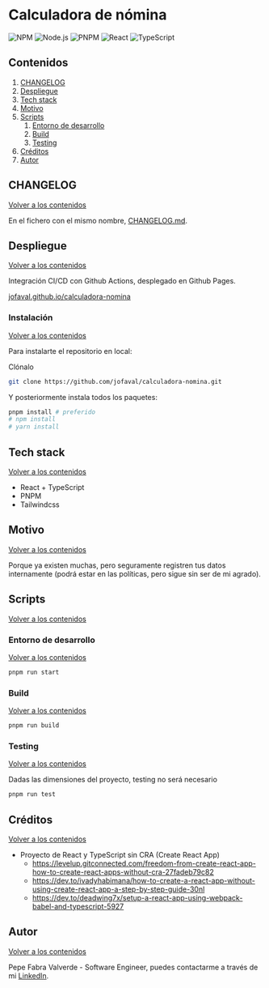 # Calculadora de nómina

![NPM](https://img.shields.io/badge/npm-8.11.0-green?color=green&style=flat)&nbsp;![Node.js](https://img.shields.io/badge/node-v15.14.0-green?color=green&style=flat)&nbsp;![PNPM](https://img.shields.io/badge/pnpm-7.11.0-yellow?color=yellow&style=flat)&nbsp;![React](https://img.shields.io/badge/react-18.2.0-blue?color=blue&style=flat)&nbsp;![TypeScript](https://img.shields.io/badge/typescript-4.8.3-blue?color=blue&style=flat)

## Contenidos

1. [CHANGELOG](#changelog)
1. [Despliegue](#despliegue)
1. [Tech stack](#tech-stack)
1. [Motivo](#motivo)
1. [Scripts](#scripts)
    1. [Entorno de desarrollo](#entorno-de-desarrollo)
    1. [Build](#build)
    1. [Testing](#testing)
1. [Créditos](#créditos)
1. [Autor](#autor)

## CHANGELOG
[Volver a los contenidos](#contenidos)

En el fichero con el mismo nombre, [CHANGELOG.md](./CHANGELOG.md).

## Despliegue
[Volver a los contenidos](#contenidos)

Integración CI/CD con Github Actions, desplegado en Github Pages.

[jofaval.github.io/calculadora-nomina](https://jofaval.github.io/calculadora-nomina)

### Instalación
[Volver a los contenidos](#contenidos)

Para instalarte el repositorio en local:

Clónalo

```bash
git clone https://github.com/jofaval/calculadora-nomina.git
```

Y posteriormente instala todos los paquetes:

```bash
pnpm install # preferido
# npm install
# yarn install
```

## Tech stack
[Volver a los contenidos](#contenidos)

- React + TypeScript
- PNPM
- Tailwindcss

## Motivo
[Volver a los contenidos](#contenidos)

Porque ya existen muchas, pero seguramente registren tus datos internamente (podrá estar en las políticas, pero sigue sin ser de mi agrado).

## Scripts
[Volver a los contenidos](#contenidos)

### Entorno de desarrollo
[Volver a los contenidos](#contenidos)

```bash
pnpm run start
```

### Build
[Volver a los contenidos](#contenidos)

```bash
pnpm run build
```

### Testing
[Volver a los contenidos](#contenidos)

Dadas las dimensiones del proyecto, testing no será necesario

```bash
pnpm run test
```

## Créditos
[Volver a los contenidos](#contenidos)

- Proyecto de React y TypeScript sin CRA (Create React App)
  - https://levelup.gitconnected.com/freedom-from-create-react-app-how-to-create-react-apps-without-cra-27fadeb79c82
  - https://dev.to/ivadyhabimana/how-to-create-a-react-app-without-using-create-react-app-a-step-by-step-guide-30nl
  - https://dev.to/deadwing7x/setup-a-react-app-using-webpack-babel-and-typescript-5927

## Autor
[Volver a los contenidos](#contenidos)

Pepe Fabra Valverde - Software Engineer, puedes contactarme a través de mi [LinkedIn](https://linkedin.com/in/jofaval).
